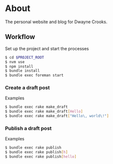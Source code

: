 # About

The personal website and blog for Dwayne Crooks.

## Workflow

Set up the project and start the processes

```sh
$ cd $PROJECT_ROOT
$ nvm use
$ npm install
$ bundle install
$ bundle exec foreman start
```

### Create a draft post

Examples

```sh
$ bundle exec rake make_draft
$ bundle exec rake make_draft[Hello]
$ bundle exec rake make_draft["Hello\, world\!"]
```

### Publish a draft post

Examples

```sh
$ bundle exec rake publish
$ bundle exec rake publish[h]
$ bundle exec rake publish[hello]
```
